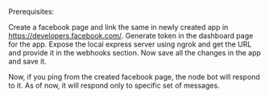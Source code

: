 Prerequisites: 

Create a facebook page and link the same in newly created app in https://developers.facebook.com/. Generate token in the dashboard page for the app. Expose the local express server using ngrok and get the URL and provide it in the webhooks section. Now save all the changes in the app and save it. 

Now, if you ping from the created facebook page, the node bot will respond to it. As of now, it will respond only to specific set of messages.
